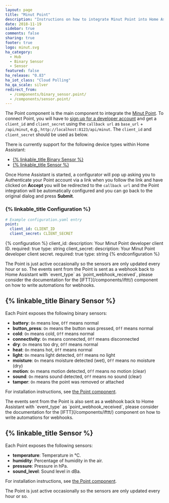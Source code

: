 ```yaml
---
layout: page
title: "Minut Point"
description: "Instructions on how to integrate Minut Point into Home Assistant."
date: 2018-11-19
sidebar: true
comments: false
sharing: true
footer: true
logo: minut.svg
ha_category:
  - Hub
  - Binary Sensor
  - Sensor
featured: false
ha_release: "0.83"
ha_iot_class: "Cloud Polling"
ha_qa_scale: silver
redirect_from:
  - /components/binary_sensor.point/
  - /components/sensor.point/
---
```


The Point component is the main component to integrate the [Minut Point](https://minut.com/). To connect Point, you will have to [sign up for a developer account](https://minut.com/community/developers/) and get a `client_id` and `client_secret` using the `callback url`  as `base_url` + `/api/minut`, e.g., `http://localhost:8123/api/minut`. The `client_id` and `client_secret` should be used as below.

There is currently support for the following device types within Home Assistant:

- [{% linkable_title Binary Sensor %}](#linkabletitle-binary-sensor)
- [{% linkable_title Sensor %}](#linkabletitle-sensor)

Once Home Assistant is started, a configurator will pop up asking you to Authenticate your Point account via a link when you follow the link and have clicked on **Accept** you will be redirected to the `callback url` and the Point integration will be automatically configured and you can go back to the original dialog and press **Submit**.

### {% linkable_title Configuration %}

```yaml
# Example configuration.yaml entry
point:
  client_id: CLIENT_ID
  client_secret: CLIENT_SECRET
```

{% configuration %}
client_id:
  description: Your Minut Point developer client ID.
  required: true
  type: string
client_secret:
  description: Your Minut Point developer client secret.
  required: true
  type: string
{% endconfiguration %}

<p class='note'>
The Point is just active occasionally so the sensors are only updated every hour or so.
The events sent from the Point is sent as a webhook back to Home Assistant with `event_type` as `point_webhook_received`, please consider the documentation for the [IFTT](/components/ifttt/) component on how to write automations for webhooks.
</p>

## {% linkable_title Binary Sensor %}

Each Point exposes the following binary sensors:

- **battery**: `On` means low, `Off` means normal
- **button_press**: `On` means the button was pressed, `Off` means normal
- **cold**: `On` means cold, `Off` means normal
- **connectivity**: `On` means connected, `Off` means disconnected
- **dry**: `On` means too dry, `Off` means normal
- **heat**: `On` means hot, `Off` means normal
- **light**: `On` means light detected, `Off` means no light
- **moisture**: `On` means moisture detected (wet), `Off` means no moisture (dry)
- **motion**: `On` means motion detected, `Off` means no motion (clear)
- **sound**: `On` means sound detected, `Off` means no sound (clear)
- **tamper**: `On` means the point was removed or attached

For installation instructions, see [the Point component](#configuration).

<p class='note'>
The events sent from the Point is also sent as a webhook back to Home Assistant with `event_type` as `point_webhook_received`, please consider the documentation for the [IFTT](/components/ifttt/) component on how to write automations for webhooks.
</p>

## {% linkable_title Sensor %}

Each Point exposes the following sensors:

- **temperature**: Temperature in °C.
- **humidity**: Percentage of humidity in the air.
- **pressure**: Pressure in hPa.
- **sound_level**: Sound level in dBa.

For installation instructions, see [the Point component](#configuration).

<p class='note'>
The Point is just active occasionally so the sensors are only updated every hour or so.
</p>